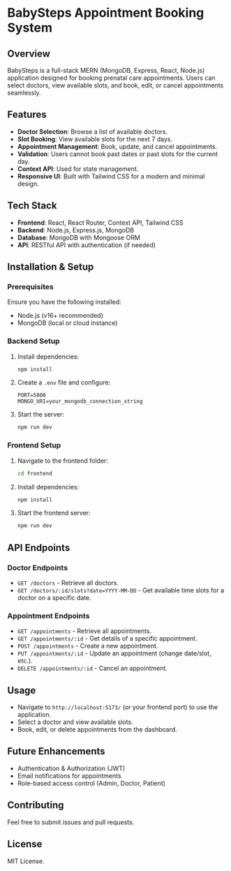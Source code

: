 # BabySteps Appointment Booking System

## Overview
BabySteps is a full-stack MERN (MongoDB, Express, React, Node.js) application designed for booking prenatal care appointments. Users can select doctors, view available slots, and book, edit, or cancel appointments seamlessly.

## Features
- **Doctor Selection**: Browse a list of available doctors.
- **Slot Booking**: View available slots for the next 7 days.
- **Appointment Management**: Book, update, and cancel appointments.
- **Validation**: Users cannot book past dates or past slots for the current day.
- **Context API**: Used for state management.
- **Responsive UI**: Built with Tailwind CSS for a modern and minimal design.

## Tech Stack
- **Frontend**: React, React Router, Context API, Tailwind CSS
- **Backend**: Node.js, Express.js, MongoDB
- **Database**: MongoDB with Mongoose ORM
- **API**: RESTful API with authentication (if needed)

## Installation & Setup

### Prerequisites
Ensure you have the following installed:
- Node.js (v16+ recommended)
- MongoDB (local or cloud instance)

### Backend Setup

1. Install dependencies:
   ```sh
   npm install
   ```
2. Create a `.env` file and configure:
   ```env
   PORT=5000
   MONGO_URI=your_mongodb_connection_string
   ```
3. Start the server:
   ```sh
   npm run dev
   ```

### Frontend Setup
1. Navigate to the frontend folder:
   ```sh
   cd frontend
   ```
2. Install dependencies:
   ```sh
   npm install
   ```
3. Start the frontend server:
   ```sh
   npm run dev
   ```

## API Endpoints

### Doctor Endpoints
- `GET /doctors` - Retrieve all doctors.
- `GET /doctors/:id/slots?date=YYYY-MM-DD` - Get available time slots for a doctor on a specific date.

### Appointment Endpoints
- `GET /appointments` - Retrieve all appointments.
- `GET /appointments/:id` - Get details of a specific appointment.
- `POST /appointments` - Create a new appointment.
- `PUT /appointments/:id` - Update an appointment (change date/slot, etc.).
- `DELETE /appointments/:id` - Cancel an appointment.


## Usage
- Navigate to `http://localhost:5173/` (or your frontend port) to use the application.
- Select a doctor and view available slots.
- Book, edit, or delete appointments from the dashboard.

## Future Enhancements
- Authentication & Authorization (JWT)
- Email notifications for appointments
- Role-based access control (Admin, Doctor, Patient)

## Contributing
Feel free to submit issues and pull requests.

## License
MIT License.

